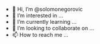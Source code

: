 - 👋 Hi, I’m @solomonegorovic
- 👀 I’m interested in ...
- 🌱 I’m currently learning ...
- 💞️ I’m looking to collaborate on ...
- 📫 How to reach me ...

<!---
solomonegorovic/solomonegorovic is a ✨ special ✨ repository because its `README.md` (this file) appears on your GitHub profile.
You can click the Preview link to take a look at your changes.
--->
